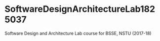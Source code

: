# SoftwareDesignArchitectureLab1825037
Software Design and Architecture Lab course for BSSE, NSTU (2017-18)
